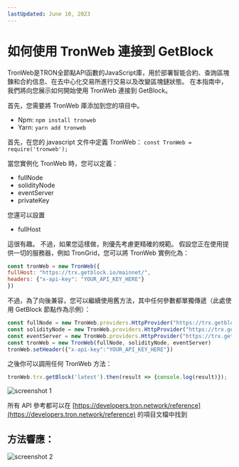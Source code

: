 ```yaml
---
lastUpdated: June 10, 2023
---
```


# 如何使用 TronWeb 連接到 GetBlock

TronWeb是TRON全節點API函數的JavaScript庫，用於部署智能合約、查詢區塊鍊和合約信息、在去中心化交易所進行交易以及改變區塊鏈狀態。 在本指南中，我們將向您展示如何開始使用 TronWeb 連接到 GetBlock。

首先，您需要將 TronWeb 庫添加到您的項目中。

- Npm: ```npm install tronweb```
- Yarn: ```yarn add tronweb```

首先，在您的 javascript 文件中定義 TronWeb：
```const TronWeb = require('tronweb');```

當您實例化 TronWeb 時，您可以定義：

- fullNode
- solidityNode
- eventServer
- privateKey

您還可以設置

- fullHost

這很有趣。 不過，如果您這樣做，則優先考慮更精確的規範。 假設您正在使用提供一切的服務器，例如 TronGrid，您可以將 TronWeb 實例化為：

```javascript
const tronWeb = new TronWeb({
fullHost: "https://trx.getblock.io/mainnet/",
headers: {"x-api-key": "YOUR_API_KEY_HERE"}
})
```

不過，為了向後兼容，您可以繼續使用舊方法，其中任何參數都單獨傳遞（此處使用 GetBlock 節點作為示例）：

```javascript
const fullNode = new TronWeb.providers.HttpProvider("https://trx.getblock.io/mainnet/")
const solidityNode = new TronWeb.providers.HttpProvider("https://trx.getblock.io/mainnet/")
const eventServer = new TronWeb.providers.HttpProvider("https://trx.getblock.io/mainnet/")
const tronWeb = new TronWeb(fullNode, solidityNode, eventServer)
tronWeb.setHeader({"x-api-key":"YOUR_API_KEY_HERE"})
```

之後你可以調用任何 TronWeb 方法：

```javascript
tronWeb.trx.getBlock('latest').then(result => {console.log(result)});
```

![screenshot 1](https://storage.getblock.io/web/docs/guides/how-to-connect-to-getblock-with-tronweb/tronweb_screenshot.webp)

所有 API 參考都可以在 [https://developers.tron.network/reference](https://developers.tron.network/reference) 的項目文檔中找到

## 方法響應：

![screenshot 2](https://storage.getblock.io/web/docs/guides/how-to-connect-to-getblock-with-tronweb/tronweb_screenshot_1.webp)

